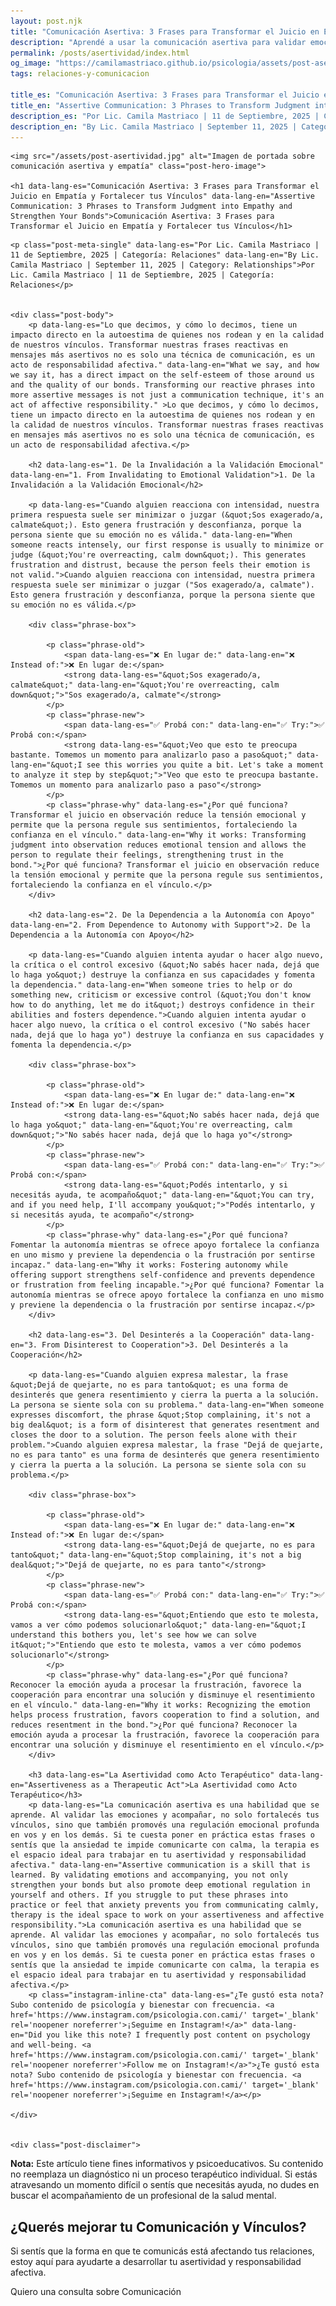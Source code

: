 ```yaml
---
layout: post.njk
title: "Comunicación Asertiva: 3 Frases para Transformar el Juicio en Empatía | Blog Camila Mastriaco"
description: "Aprendé a usar la comunicación asertiva para validar emociones, fomentar la autonomía y fortalecer tus vínculos. Un acto de responsabilidad afectiva."
permalink: /posts/asertividad/index.html
og_image: "https://camilamastriaco.github.io/psicologia/assets/post-asertividad.jpg"
tags: relaciones-y-comunicacion

title_es: "Comunicación Asertiva: 3 Frases para Transformar el Juicio en Empatía y Fortalecer tus Vínculos"
title_en: "Assertive Communication: 3 Phrases to Transform Judgment into Empathy and Strengthen Your Bonds"
description_es: "Por Lic. Camila Mastriaco | 11 de Septiembre, 2025 | Categoría: Relaciones"
description_en: "By Lic. Camila Mastriaco | September 11, 2025 | Category: Relationships"
---
```




    
    <img src="/assets/post-asertividad.jpg" alt="Imagen de portada sobre comunicación asertiva y empatía" class="post-hero-image">
    
    <h1 data-lang-es="Comunicación Asertiva: 3 Frases para Transformar el Juicio en Empatía y Fortalecer tus Vínculos" data-lang-en="Assertive Communication: 3 Phrases to Transform Judgment into Empathy and Strengthen Your Bonds">Comunicación Asertiva: 3 Frases para Transformar el Juicio en Empatía y Fortalecer tus Vínculos</h1>
<div id="share-buttons-container"></div>

    <p class="post-meta-single" data-lang-es="Por Lic. Camila Mastriaco | 11 de Septiembre, 2025 | Categoría: Relaciones" data-lang-en="By Lic. Camila Mastriaco | September 11, 2025 | Category: Relationships">Por Lic. Camila Mastriaco | 11 de Septiembre, 2025 | Categoría: Relaciones</p>
    
    
    <div class="post-body">
        <p data-lang-es="Lo que decimos, y cómo lo decimos, tiene un impacto directo en la autoestima de quienes nos rodean y en la calidad de nuestros vínculos. Transformar nuestras frases reactivas en mensajes más asertivos no es solo una técnica de comunicación, es un acto de responsabilidad afectiva." data-lang-en="What we say, and how we say it, has a direct impact on the self-esteem of those around us and the quality of our bonds. Transforming our reactive phrases into more assertive messages is not just a communication technique, it's an act of affective responsibility." >Lo que decimos, y cómo lo decimos, tiene un impacto directo en la autoestima de quienes nos rodean y en la calidad de nuestros vínculos. Transformar nuestras frases reactivas en mensajes más asertivos no es solo una técnica de comunicación, es un acto de responsabilidad afectiva.</p>

        <h2 data-lang-es="1. De la Invalidación a la Validación Emocional" data-lang-en="1. From Invalidating to Emotional Validation">1. De la Invalidación a la Validación Emocional</h2>
        
        <p data-lang-es="Cuando alguien reacciona con intensidad, nuestra primera respuesta suele ser minimizar o juzgar (&quot;Sos exagerado/a, calmate&quot;). Esto genera frustración y desconfianza, porque la persona siente que su emoción no es válida." data-lang-en="When someone reacts intensely, our first response is usually to minimize or judge (&quot;You're overreacting, calm down&quot;). This generates frustration and distrust, because the person feels their emotion is not valid.">Cuando alguien reacciona con intensidad, nuestra primera respuesta suele ser minimizar o juzgar ("Sos exagerado/a, calmate"). Esto genera frustración y desconfianza, porque la persona siente que su emoción no es válida.</p>
        
        <div class="phrase-box">
            
            <p class="phrase-old">
                <span data-lang-es="❌ En lugar de:" data-lang-en="❌ Instead of:">❌ En lugar de:</span> 
                <strong data-lang-es="&quot;Sos exagerado/a, calmate&quot;" data-lang-en="&quot;You're overreacting, calm down&quot;">"Sos exagerado/a, calmate"</strong>
            </p>
            <p class="phrase-new">
                <span data-lang-es="✅ Probá con:" data-lang-en="✅ Try:">✅ Probá con:</span> 
                <strong data-lang-es="&quot;Veo que esto te preocupa bastante. Tomemos un momento para analizarlo paso a paso&quot;" data-lang-en="&quot;I see this worries you quite a bit. Let's take a moment to analyze it step by step&quot;">"Veo que esto te preocupa bastante. Tomemos un momento para analizarlo paso a paso"</strong>
            </p>
            <p class="phrase-why" data-lang-es="¿Por qué funciona? Transformar el juicio en observación reduce la tensión emocional y permite que la persona regule sus sentimientos, fortaleciendo la confianza en el vínculo." data-lang-en="Why it works: Transforming judgment into observation reduces emotional tension and allows the person to regulate their feelings, strengthening trust in the bond.">¿Por qué funciona? Transformar el juicio en observación reduce la tensión emocional y permite que la persona regule sus sentimientos, fortaleciendo la confianza en el vínculo.</p>
        </div>

        <h2 data-lang-es="2. De la Dependencia a la Autonomía con Apoyo" data-lang-en="2. From Dependence to Autonomy with Support">2. De la Dependencia a la Autonomía con Apoyo</h2>
        
        <p data-lang-es="Cuando alguien intenta ayudar o hacer algo nuevo, la crítica o el control excesivo (&quot;No sabés hacer nada, dejá que lo haga yo&quot;) destruye la confianza en sus capacidades y fomenta la dependencia." data-lang-en="When someone tries to help or do something new, criticism or excessive control (&quot;You don't know how to do anything, let me do it&quot;) destroys confidence in their abilities and fosters dependence.">Cuando alguien intenta ayudar o hacer algo nuevo, la crítica o el control excesivo ("No sabés hacer nada, dejá que lo haga yo") destruye la confianza en sus capacidades y fomenta la dependencia.</p>
        
        <div class="phrase-box">
            
            <p class="phrase-old">
                <span data-lang-es="❌ En lugar de:" data-lang-en="❌ Instead of:">❌ En lugar de:</span> 
                <strong data-lang-es="&quot;No sabés hacer nada, dejá que lo haga yo&quot;" data-lang-en="&quot;You're overreacting, calm down&quot;">"No sabés hacer nada, dejá que lo haga yo"</strong>
            </p>
            <p class="phrase-new">
                <span data-lang-es="✅ Probá con:" data-lang-en="✅ Try:">✅ Probá con:</span> 
                <strong data-lang-es="&quot;Podés intentarlo, y si necesitás ayuda, te acompaño&quot;" data-lang-en="&quot;You can try, and if you need help, I'll accompany you&quot;">"Podés intentarlo, y si necesitás ayuda, te acompaño"</strong>
            </p>
            <p class="phrase-why" data-lang-es="¿Por qué funciona? Fomentar la autonomía mientras se ofrece apoyo fortalece la confianza en uno mismo y previene la dependencia o la frustración por sentirse incapaz." data-lang-en="Why it works: Fostering autonomy while offering support strengthens self-confidence and prevents dependence or frustration from feeling incapable.">¿Por qué funciona? Fomentar la autonomía mientras se ofrece apoyo fortalece la confianza en uno mismo y previene la dependencia o la frustración por sentirse incapaz.</p>
        </div>

        <h2 data-lang-es="3. Del Desinterés a la Cooperación" data-lang-en="3. From Disinterest to Cooperation">3. Del Desinterés a la Cooperación</h2>
        
        <p data-lang-es="Cuando alguien expresa malestar, la frase &quot;Dejá de quejarte, no es para tanto&quot; es una forma de desinterés que genera resentimiento y cierra la puerta a la solución. La persona se siente sola con su problema." data-lang-en="When someone expresses discomfort, the phrase &quot;Stop complaining, it's not a big deal&quot; is a form of disinterest that generates resentment and closes the door to a solution. The person feels alone with their problem.">Cuando alguien expresa malestar, la frase "Dejá de quejarte, no es para tanto" es una forma de desinterés que genera resentimiento y cierra la puerta a la solución. La persona se siente sola con su problema.</p>
        
        <div class="phrase-box">
            
            <p class="phrase-old">
                <span data-lang-es="❌ En lugar de:" data-lang-en="❌ Instead of:">❌ En lugar de:</span> 
                <strong data-lang-es="&quot;Dejá de quejarte, no es para tanto&quot;" data-lang-en="&quot;Stop complaining, it's not a big deal&quot;">"Dejá de quejarte, no es para tanto"</strong>
            </p>
            <p class="phrase-new">
                <span data-lang-es="✅ Probá con:" data-lang-en="✅ Try:">✅ Probá con:</span> 
                <strong data-lang-es="&quot;Entiendo que esto te molesta, vamos a ver cómo podemos solucionarlo&quot;" data-lang-en="&quot;I understand this bothers you, let's see how we can solve it&quot;">"Entiendo que esto te molesta, vamos a ver cómo podemos solucionarlo"</strong>
            </p>
            <p class="phrase-why" data-lang-es="¿Por qué funciona? Reconocer la emoción ayuda a procesar la frustración, favorece la cooperación para encontrar una solución y disminuye el resentimiento en el vínculo." data-lang-en="Why it works: Recognizing the emotion helps process frustration, favors cooperation to find a solution, and reduces resentment in the bond.">¿Por qué funciona? Reconocer la emoción ayuda a procesar la frustración, favorece la cooperación para encontrar una solución y disminuye el resentimiento en el vínculo.</p>
        </div>

        <h3 data-lang-es="La Asertividad como Acto Terapéutico" data-lang-en="Assertiveness as a Therapeutic Act">La Asertividad como Acto Terapéutico</h3>
        <p data-lang-es="La comunicación asertiva es una habilidad que se aprende. Al validar las emociones y acompañar, no solo fortalecés tus vínculos, sino que también promovés una regulación emocional profunda en vos y en los demás. Si te cuesta poner en práctica estas frases o sentís que la ansiedad te impide comunicarte con calma, la terapia es el espacio ideal para trabajar en tu asertividad y responsabilidad afectiva." data-lang-en="Assertive communication is a skill that is learned. By validating emotions and accompanying, you not only strengthen your bonds but also promote deep emotional regulation in yourself and others. If you struggle to put these phrases into practice or feel that anxiety prevents you from communicating calmly, therapy is the ideal space to work on your assertiveness and affective responsibility.">La comunicación asertiva es una habilidad que se aprende. Al validar las emociones y acompañar, no solo fortalecés tus vínculos, sino que también promovés una regulación emocional profunda en vos y en los demás. Si te cuesta poner en práctica estas frases o sentís que la ansiedad te impide comunicarte con calma, la terapia es el espacio ideal para trabajar en tu asertividad y responsabilidad afectiva.</p>
        <p class="instagram-inline-cta" data-lang-es="¿Te gustó esta nota? Subo contenido de psicología y bienestar con frecuencia. <a href='https://www.instagram.com/psicologia.con.cami/' target='_blank' rel='noopener noreferrer'>¡Seguime en Instagram!</a>" data-lang-en="Did you like this note? I frequently post content on psychology and well-being. <a href='https://www.instagram.com/psicologia.con.cami/' target='_blank' rel='noopener noreferrer'>Follow me on Instagram!</a>">¿Te gustó esta nota? Subo contenido de psicología y bienestar con frecuencia. <a href='https://www.instagram.com/psicologia.con.cami/' target='_blank' rel='noopener noreferrer'>¡Seguime en Instagram!</a></p>

    </div>
    
    
    <div class="post-disclaimer">
<p data-lang-es="<strong>Nota:</strong> Este artículo tiene fines informativos y psicoeducativos. Su contenido no reemplaza un diagnóstico ni un proceso terapéutico individual. Si estás atravesando un momento difícil o sentís que necesitás ayuda, no dudes en buscar el acompañamiento de un profesional de la salud mental." data-lang-en="<strong>Disclaimer:</strong> This article is for informational and psychoeducational purposes only. It is not a substitute for a professional diagnosis or an individual therapeutic process. If you are going through a difficult time or feel you need help, do not hesitate to seek support from a mental health professional.">
<strong>Nota:</strong> Este artículo tiene fines informativos y psicoeducativos. Su contenido no reemplaza un diagnóstico ni un proceso terapéutico individual. Si estás atravesando un momento difícil o sentís que necesitás ayuda, no dudes en buscar el acompañamiento de un profesional de la salud mental.
</p>
</div>

<section id="cta-post" class="animate-on-scroll">
        <h2 data-lang-es="¿Querés mejorar tu Comunicación y Vínculos?" data-lang-en="Do You Want to Improve Your Communication and Bonds?">¿Querés mejorar tu Comunicación y Vínculos?</h2>
        <p data-lang-es="Si sentís que la forma en que te comunicás está afectando tus relaciones, estoy aquí para ayudarte a desarrollar tu asertividad y responsabilidad afectiva." data-lang-en="If you feel that the way you communicate is affecting your relationships, I'm here to help you develop your assertiveness and affective responsibility.">Si sentís que la forma en que te comunicás está afectando tus relaciones, estoy aquí para ayudarte a desarrollar tu asertividad y responsabilidad afectiva.</p>
        <a 
            class="btn whatsapp-trigger" 
            data-location="post_asertividad_cta" 
            target="_blank" 
            rel="noopener noreferrer" 
            data-lang-es="Quiero una consulta sobre Comunicación" 
            data-lang-en="I want a consultation about Communication" 
            data-whatsapp-es="Hola Camila, leí tu nota sobre Comunicación Asertiva y quisiera consultarte sobre las sesiones." 
            data-whatsapp-en="Hi Camila, I read your note about Assertive Communication and would like to ask about the sessions." 
        >Quiero una consulta sobre Comunicación</a>
    </section>
